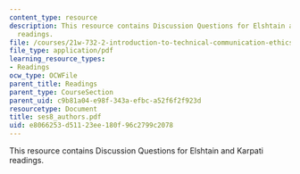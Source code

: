 ```yaml
---
content_type: resource
description: This resource contains Discussion Questions for Elshtain and Karpati
  readings.
file: /courses/21w-732-2-introduction-to-technical-communication-ethics-in-science-and-technology-fall-2006/e8066253d51123ee180f96c2799c2078_ses8_authors.pdf
file_type: application/pdf
learning_resource_types:
- Readings
ocw_type: OCWFile
parent_title: Readings
parent_type: CourseSection
parent_uid: c9b81a04-e98f-343a-efbc-a52f6f2f923d
resourcetype: Document
title: ses8_authors.pdf
uid: e8066253-d511-23ee-180f-96c2799c2078
---
```

This resource contains Discussion Questions for Elshtain and Karpati readings.

